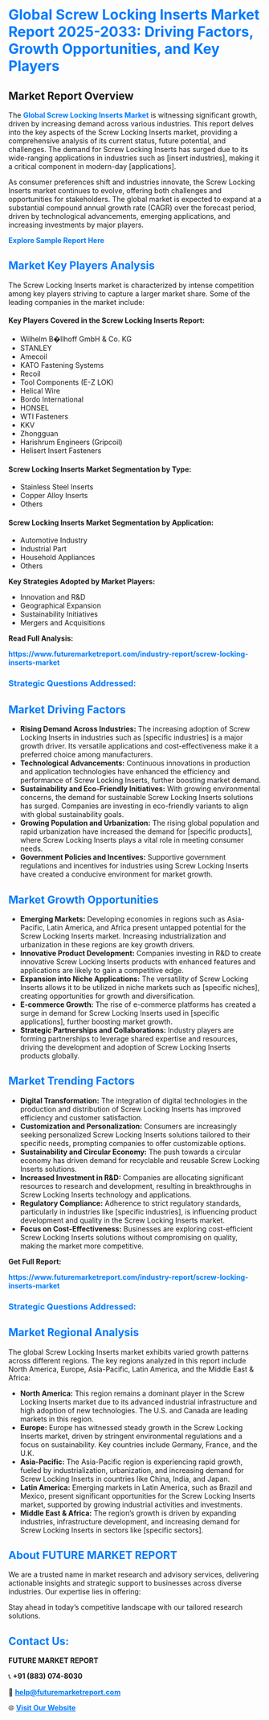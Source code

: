 <h1 style="color: #007BFF;">Global Screw Locking Inserts Market Report 2025-2033: Driving Factors, Growth Opportunities, and Key Players</h1>

<section id="overview">
<h2>Market Report Overview</h2>
<p>The <a href="https://www.futuremarketreport.com/industry-report/screw-locking-inserts-market" style="color: #007BFF; text-decoration: none;"><strong>Global Screw Locking Inserts Market</strong></a> is witnessing significant growth, driven by increasing demand across various industries. This report delves into the key aspects of the Screw Locking Inserts market, providing a comprehensive analysis of its current status, future potential, and challenges. The demand for Screw Locking Inserts has surged due to its wide-ranging applications in industries such as [insert industries], making it a critical component in modern-day [applications].</p>
<p>As consumer preferences shift and industries innovate, the Screw Locking Inserts market continues to evolve, offering both challenges and opportunities for stakeholders. The global market is expected to expand at a substantial compound annual growth rate (CAGR) over the forecast period, driven by technological advancements, emerging applications, and increasing investments by major players.</p>
</section>

<section id="overview">
<p><a href="https://www.futuremarketreport.com/request-sample/reportId=59109" style="color: #007BFF; text-decoration: none;"><strong>Explore Sample Report Here</strong></a></p>
</section>

<section id="key-players">
<h2 style="color: #007BFF;">Market Key Players Analysis</h2>
<p>The Screw Locking Inserts market is characterized by intense competition among key players striving to capture a larger market share. Some of the leading companies in the market include:</p>
<h4>Key Players Covered in the Screw Locking Inserts Report:</h4>
<ul><li>Wilhelm B�llhoff GmbH &amp; Co. KG</li><li>STANLEY</li><li>Amecoil</li><li>KATO Fastening Systems</li><li>Recoil</li><li>Tool Components (E-Z LOK)</li><li>Helical Wire</li><li>Bordo International</li><li>HONSEL</li><li>WTI Fasteners</li><li>KKV</li><li>Zhongguan</li><li>Harishrum Engineers (Gripcoil)</li><li>Helisert Insert Fasteners</li></ul>
<h4>Screw Locking Inserts Market Segmentation by Type:</h4>
<ul><li>Stainless Steel Inserts</li><li>Copper Alloy Inserts</li><li>Others</li></ul>

<h4>Screw Locking Inserts Market Segmentation by Application:</h4>
<ul><li>Automotive Industry</li><li>Industrial Part</li><li>Household Appliances</li><li>Others</li></ul>
<p><strong>Key Strategies Adopted by Market Players:</strong></p>
<ul>
<li>Innovation and R&D</li>
<li>Geographical Expansion</li>
<li>Sustainability Initiatives</li>
<li>Mergers and Acquisitions</li>
</ul>
</section>

<section>
<p><strong>Read Full Analysis: </strong></p><a href="https://www.futuremarketreport.com/industry-report/screw-locking-inserts-market" style="color: #007BFF; text-decoration: none;"><strong>https://www.futuremarketreport.com/industry-report/screw-locking-inserts-market</strong></a>
<h3 style="color: #007BFF;">Strategic Questions Addressed:</h3>
</section>

<section id="driving-factors">
<h2 style="color: #007BFF;">Market Driving Factors</h2>
<ul>
<li><strong>Rising Demand Across Industries:</strong> The increasing adoption of Screw Locking Inserts in industries such as [specific industries] is a major growth driver. Its versatile applications and cost-effectiveness make it a preferred choice among manufacturers.</li>
<li><strong>Technological Advancements:</strong> Continuous innovations in production and application technologies have enhanced the efficiency and performance of Screw Locking Inserts, further boosting market demand.</li>
<li><strong>Sustainability and Eco-Friendly Initiatives:</strong> With growing environmental concerns, the demand for sustainable Screw Locking Inserts solutions has surged. Companies are investing in eco-friendly variants to align with global sustainability goals.</li>
<li><strong>Growing Population and Urbanization:</strong> The rising global population and rapid urbanization have increased the demand for [specific products], where Screw Locking Inserts plays a vital role in meeting consumer needs.</li>
<li><strong>Government Policies and Incentives:</strong> Supportive government regulations and incentives for industries using Screw Locking Inserts have created a conducive environment for market growth.</li>
</ul>
</section>

<section id="growth-opportunities">
<h2 style="color: #007BFF;">Market Growth Opportunities</h2>
<ul>
<li><strong>Emerging Markets:</strong> Developing economies in regions such as Asia-Pacific, Latin America, and Africa present untapped potential for the Screw Locking Inserts market. Increasing industrialization and urbanization in these regions are key growth drivers.</li>
<li><strong>Innovative Product Development:</strong> Companies investing in R&D to create innovative Screw Locking Inserts products with enhanced features and applications are likely to gain a competitive edge.</li>
<li><strong>Expansion into Niche Applications:</strong> The versatility of Screw Locking Inserts allows it to be utilized in niche markets such as [specific niches], creating opportunities for growth and diversification.</li>
<li><strong>E-commerce Growth:</strong> The rise of e-commerce platforms has created a surge in demand for Screw Locking Inserts used in [specific applications], further boosting market growth.</li>
<li><strong>Strategic Partnerships and Collaborations:</strong> Industry players are forming partnerships to leverage shared expertise and resources, driving the development and adoption of Screw Locking Inserts products globally.</li>
</ul>
</section>

<section id="trending-factors">
<h2 style="color: #007BFF;">Market Trending Factors</h2>
<ul>
<li><strong>Digital Transformation:</strong> The integration of digital technologies in the production and distribution of Screw Locking Inserts has improved efficiency and customer satisfaction.</li>
<li><strong>Customization and Personalization:</strong> Consumers are increasingly seeking personalized Screw Locking Inserts solutions tailored to their specific needs, prompting companies to offer customizable options.</li>
<li><strong>Sustainability and Circular Economy:</strong> The push towards a circular economy has driven demand for recyclable and reusable Screw Locking Inserts solutions.</li>
<li><strong>Increased Investment in R&D:</strong> Companies are allocating significant resources to research and development, resulting in breakthroughs in Screw Locking Inserts technology and applications.</li>
<li><strong>Regulatory Compliance:</strong> Adherence to strict regulatory standards, particularly in industries like [specific industries], is influencing product development and quality in the Screw Locking Inserts market.</li>
<li><strong>Focus on Cost-Effectiveness:</strong> Businesses are exploring cost-efficient Screw Locking Inserts solutions without compromising on quality, making the market more competitive.</li>
</ul>
</section>

<section>
<p><strong>Get Full Report: </strong></p><a href="https://www.futuremarketreport.com/industry-report/screw-locking-inserts-market" style="color: #007BFF; text-decoration: none;"><strong>https://www.futuremarketreport.com/industry-report/screw-locking-inserts-market</strong></a>
<h3 style="color: #007BFF;">Strategic Questions Addressed:</h3>
</section>


<section id="regional-analysis">
<h2 style="color: #007BFF;">Market Regional Analysis</h2>
<p>The global Screw Locking Inserts market exhibits varied growth patterns across different regions. The key regions analyzed in this report include North America, Europe, Asia-Pacific, Latin America, and the Middle East & Africa:</p>
<ul>
<li><strong>North America:</strong> This region remains a dominant player in the Screw Locking Inserts market due to its advanced industrial infrastructure and high adoption of new technologies. The U.S. and Canada are leading markets in this region.</li>
<li><strong>Europe:</strong> Europe has witnessed steady growth in the Screw Locking Inserts market, driven by stringent environmental regulations and a focus on sustainability. Key countries include Germany, France, and the U.K.</li>
<li><strong>Asia-Pacific:</strong> The Asia-Pacific region is experiencing rapid growth, fueled by industrialization, urbanization, and increasing demand for Screw Locking Inserts in countries like China, India, and Japan.</li>
<li><strong>Latin America:</strong> Emerging markets in Latin America, such as Brazil and Mexico, present significant opportunities for the Screw Locking Inserts market, supported by growing industrial activities and investments.</li>
<li><strong>Middle East & Africa:</strong> The region’s growth is driven by expanding industries, infrastructure development, and increasing demand for Screw Locking Inserts in sectors like [specific sectors].</li>
</ul>
</section>

<footer>
<h2 style="color: #007BFF;">About FUTURE MARKET REPORT</h2>
<p>We are a trusted name in market research and advisory services, delivering actionable insights and strategic support to businesses across diverse industries. Our expertise lies in offering:</p>

<p>Stay ahead in today’s competitive landscape with our tailored research solutions.</p>

<h2 style="color: #007BFF;">Contact Us:</h2>
<p><strong>FUTURE MARKET REPORT</strong></p>
<p>📞 <strong>+91 (883) 074-8030</strong></p>
<p>📧 <strong><a href="mailto:help@futuremarketreport.com" style="color: #007BFF;">help@futuremarketreport.com</a></strong></p>
<p>🌐 <strong><a href="https://www.futuremarketreport.com/" style="color: #007BFF;">Visit Our Website</a></strong></p>
</footer>